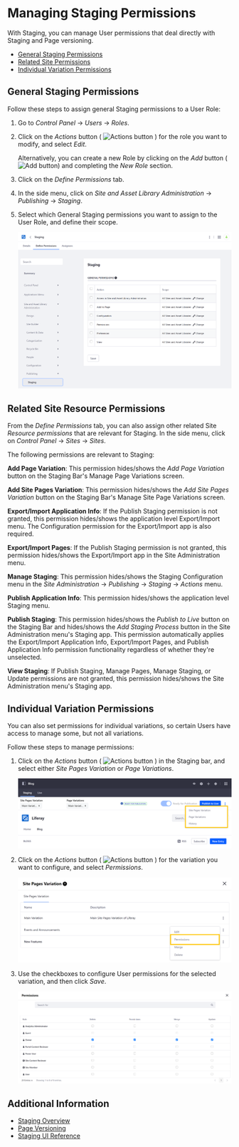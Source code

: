 # Managing Staging Permissions

With Staging, you can manage User permissions that deal directly with Staging and Page versioning.

* [General Staging Permissions](#general-staging-permissions)
* [Related Site Permissions](#related-site-permissions)
* [Individual Variation Permissions](#individual-variation-permissions)

## General Staging Permissions

Follow these steps to assign general Staging permissions to a User Role:

1. Go to *Control Panel* &rarr; *Users* &rarr; *Roles*.

1. Click on the *Actions* button ( ![Actions button](../../../images/icon-actions.png) ) for the role you want to modify, and select *Edit*.

   Alternatively, you can create a new Role by clicking on the *Add* button (![Add button](../../../images/icon-add.png)) and completing the *New Role* section.

1. Click on the *Define Permissions* tab.

1. In the side menu, click on *Site and Asset Library Administration* &rarr; *Publishing* &rarr; *Staging*.

1. Select which General Staging permissions you want to assign to the User Role, and define their scope.

   ![Assign the desired Staging permissions and define their scope](./managing-staging-permissions/images/04.png)

## Related Site Resource Permissions

From the *Define Permissions* tab, you can also assign other related Site *Resource permissions* that are relevant for Staging. In the side menu, click on *Control Panel* &rarr; *Sites* &rarr; *Sites*.

The following permissions are relevant to Staging:

**Add Page Variation**: This permission hides/shows the *Add Page Variation* button on the Staging Bar's Manage Page Variations screen.

**Add Site Pages Variation**: This permission hides/shows the *Add Site Pages Variation* button on the Staging Bar's Manage Site Page Variations screen.

**Export/Import Application Info**: If the Publish Staging permission is not granted, this permission hides/shows the application level Export/Import menu. The Configuration permission for the Export/Import app is also required.

**Export/Import Pages**: If the Publish Staging permission is not granted, this permission hides/shows the Export/Import app in the Site Administration menu.

**Manage Staging**: This permission hides/shows the Staging Configuration menu in the *Site Administration* &rarr; *Publishing* &rarr; *Staging* &rarr; *Actions* menu.

**Publish Application Info**: This permission hides/shows the application level Staging menu.

**Publish Staging**: This permission hides/shows the *Publish to Live* button on the Staging Bar and hides/shows the *Add Staging Process* button in the Site Administration menu's Staging app. This permission automatically applies the Export/Import Application Info, Export/Import Pages, and Publish Application Info permission functionality regardless of whether they're unselected.

**View Staging**: If Publish Staging, Manage Pages, Manage Staging, or Update permissions are not granted, this permission hides/shows the Site Administration menu's Staging app.

## Individual Variation Permissions

You can also set permissions for individual variations, so certain Users have access to manage some, but not all variations.

Follow these steps to manage permissions:

1. Click on the *Actions* button ( ![Actions button](../../../images/icon-actions.png) ) in the Staging bar, and select either *Site Pages Variation* or *Page Variations*.

   ![Click on the Actions button in the Staging bar and select the variation type you want to configure.](./managing-staging-permissions/images/01.png)

1. Click on the *Actions* button ( ![Actions button](../../../../images/icon-actions.png) ) for the variation you want to configure, and select *Permissions*.

   ![Select Permissions.](./managing-staging-permissions/images/02.png)

1. Use the checkboxes to configure User permissions for the selected variation, and then click *Save*.

   ![Use the checkboxes to configure User permissions for the selected variation.](./managing-staging-permissions/images/03.png)

## Additional Information

* [Staging Overview](./staging-overview.md)
* [Page Versioning](./page-versioning.md)
* [Staging UI Reference](./staging-ui-reference.md)
